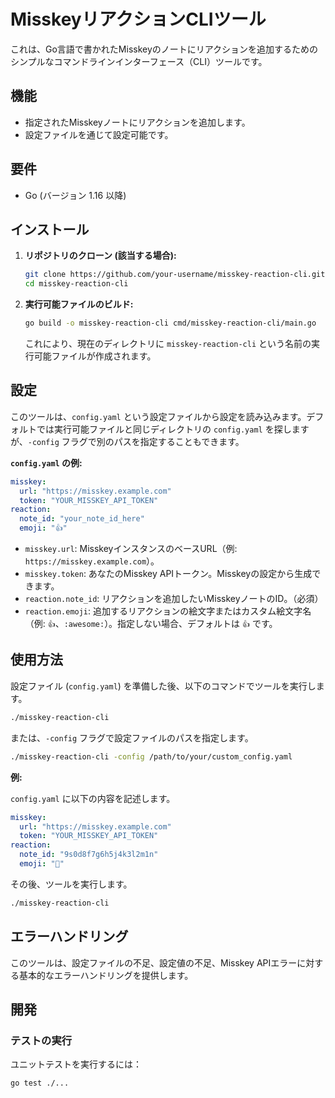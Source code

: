 # MisskeyリアクションCLIツール

これは、Go言語で書かれたMisskeyのノートにリアクションを追加するためのシンプルなコマンドラインインターフェース（CLI）ツールです。

## 機能

- 指定されたMisskeyノートにリアクションを追加します。
- 設定ファイルを通じて設定可能です。

## 要件

- Go (バージョン 1.16 以降)

## インストール

1.  **リポジトリのクローン (該当する場合):**

    ```bash
    git clone https://github.com/your-username/misskey-reaction-cli.git
    cd misskey-reaction-cli
    ```

2.  **実行可能ファイルのビルド:**

    ```bash
    go build -o misskey-reaction-cli cmd/misskey-reaction-cli/main.go
    ```

    これにより、現在のディレクトリに `misskey-reaction-cli` という名前の実行可能ファイルが作成されます。

## 設定

このツールは、`config.yaml` という設定ファイルから設定を読み込みます。デフォルトでは実行可能ファイルと同じディレクトリの `config.yaml` を探しますが、`-config` フラグで別のパスを指定することもできます。

**`config.yaml` の例:**

```yaml
misskey:
  url: "https://misskey.example.com"
  token: "YOUR_MISSKEY_API_TOKEN"
reaction:
  note_id: "your_note_id_here"
  emoji: "👍"
```

-   `misskey.url`: MisskeyインスタンスのベースURL（例: `https://misskey.example.com`）。
-   `misskey.token`: あなたのMisskey APIトークン。Misskeyの設定から生成できます。
-   `reaction.note_id`: リアクションを追加したいMisskeyノートのID。（必須）
-   `reaction.emoji`: 追加するリアクションの絵文字またはカスタム絵文字名（例: `👍`、`:awesome:`）。指定しない場合、デフォルトは `👍` です。

## 使用方法

設定ファイル (`config.yaml`) を準備した後、以下のコマンドでツールを実行します。

```bash
./misskey-reaction-cli
```

または、`-config` フラグで設定ファイルのパスを指定します。

```bash
./misskey-reaction-cli -config /path/to/your/custom_config.yaml
```

**例:**

`config.yaml` に以下の内容を記述します。

```yaml
misskey:
  url: "https://misskey.example.com"
  token: "YOUR_MISSKEY_API_TOKEN"
reaction:
  note_id: "9s0d8f7g6h5j4k3l2m1n"
  emoji: "🎉"
```

その後、ツールを実行します。

```bash
./misskey-reaction-cli
```

## エラーハンドリング

このツールは、設定ファイルの不足、設定値の不足、Misskey APIエラーに対する基本的なエラーハンドリングを提供します。

## 開発

### テストの実行

ユニットテストを実行するには：

```bash
go test ./...
```